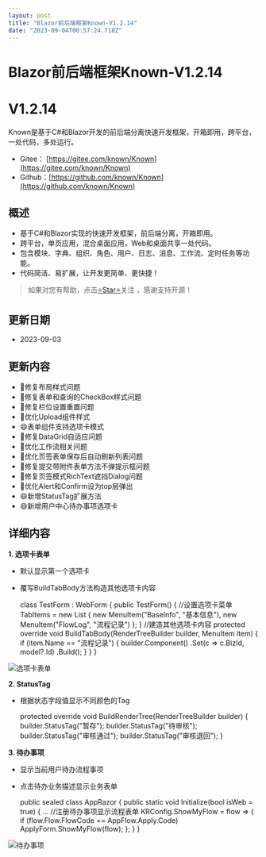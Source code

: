 ```yaml
---
layout: post
title: "Blazor前后端框架Known-V1.2.14"
date: "2023-09-04T00:57:24.718Z"
---
```

Blazor前后端框架Known-V1.2.14
========================

V1.2.14
=======

Known是基于C#和Blazor开发的前后端分离快速开发框架，开箱即用，跨平台，一处代码，多处运行。

*   Gitee： [https://gitee.com/known/Known](https://gitee.com/known/Known)
*   Github：[https://github.com/known/Known](https://github.com/known/Known)

概述
--

*   基于C#和Blazor实现的快速开发框架，前后端分离，开箱即用。
*   跨平台，单页应用，混合桌面应用，Web和桌面共享一处代码。
*   包含模块、字典、组织、角色、用户、日志、消息、工作流、定时任务等功能。
*   代码简洁、易扩展，让开发更简单、更快捷！

> 如果对您有帮助，点击[⭐Star⭐](https://gitee.com/known/Known)关注 ，感谢支持开源！

更新日期
----

*   2023-09-03

更新内容
----

*   🐛修复布局样式问题
*   🐛修复表单和查询的CheckBox样式问题
*   🐛修复栏位设置重置问题
*   🔨优化Upload组件样式
*   😄表单组件支持选项卡模式
*   🐛修复DataGrid自适应问题
*   🔨优化工作流相关问题
*   🔨优化页签表单保存后自动刷新列表问题
*   🐛修复提交带附件表单方法不弹提示框问题
*   🐛修复页签模式RichText遮挡Dialog问题
*   🔨优化Alert和Confirm设为top层弹出
*   😄新增StatusTag扩展方法
*   😄新增用户中心待办事项选项卡

详细内容
----

**1\. 选项卡表单**

*   默认显示第一个选项卡
*   覆写BuildTabBody方法构造其他选项卡内容

    class TestForm : WebForm<TbTest>
    {
        public TestForm()
        {
            //设置选项卡菜单
            TabItems = new List<MenuItem>
            {
                new MenuItem("BaseInfo", "基本信息"),
                new MenuItem("FlowLog", "流程记录")
            };
        }
        //建造其他选项卡内容
        protected override void BuildTabBody(RenderTreeBuilder builder, MenuItem item)
        {
            if (item.Name == "流程记录")
            {
                builder.Component<FlowLogGrid>()
                       .Set(c => c.BizId, model?.Id)
                       .Build();
            }
        }
    }
    

![选项卡表单](https://foruda.gitee.com/images/1692525896476312213/378adc5c_14334.png "屏幕截图")

**2\. StatusTag**

*   根据状态字段值显示不同颜色的Tag

    protected override void BuildRenderTree(RenderTreeBuilder builder)
    {
        builder.StatusTag("暂存");
        builder.StatusTag("待审核");
        builder.StatusTag("审核通过");
        builder.StatusTag("审核退回");
    }
    

**3\. 待办事项**

*   显示当前用户待办流程事项
*   点击待办业务描述显示业务表单

    public sealed class AppRazor
    {
        public static void Initialize(bool isWeb = true)
        {
            ...
            //注册待办事项显示流程表单
            KRConfig.ShowMyFlow = flow =>
            {
                if (flow.Flow.FlowCode == AppFlow.Apply.Code)
                    ApplyForm.ShowMyFlow(flow);
            };
        }
    }
    

![待办事项](https://foruda.gitee.com/images/1693474133612277895/96840149_14334.png "屏幕截图")